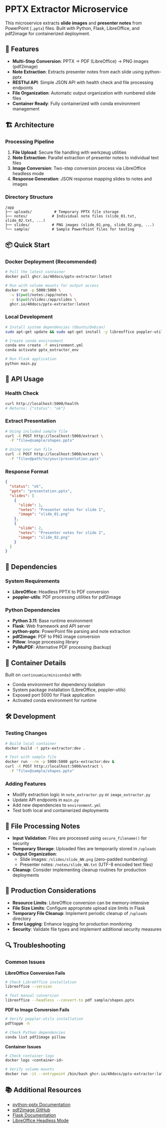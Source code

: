 # PPTX Extractor Microservice

This microservice extracts **slide images** and **presenter notes** from PowerPoint (`.pptx`) files. Built with Python, Flask, LibreOffice, and pdf2image for containerized deployment.

## 🚀 Features

- **Multi-Step Conversion**: PPTX → PDF (LibreOffice) → PNG images (pdf2image)
- **Note Extraction**: Extracts presenter notes from each slide using python-pptx
- **RESTful API**: Simple JSON API with health check and file processing endpoints
- **File Organization**: Automatic output organization with numbered slide files
- **Container Ready**: Fully containerized with conda environment management

## 🏗️ Architecture

### Processing Pipeline
1. **File Upload**: Secure file handling with werkzeug utilities
2. **Note Extraction**: Parallel extraction of presenter notes to individual text files
3. **Image Conversion**: Two-step conversion process via LibreOffice headless mode
4. **Response Generation**: JSON response mapping slides to notes and images

### Directory Structure
```
/app
├── uploads/          # Temporary PPTX file storage
├── notes/           # Individual note files (slide_01.txt, slide_02.txt, ...)
├── slides/          # PNG images (slide_01.png, slide_02.png, ...)
└── sample/          # Sample PowerPoint files for testing
```

## 📦 Quick Start

### Docker Deployment (Recommended)

```bash
# Pull the latest container
docker pull ghcr.io/40docs/pptx-extractor:latest

# Run with volume mounts for output access
docker run -p 5000:5000 \
  -v $(pwd)/notes:/app/notes \
  -v $(pwd)/slides:/app/slides \
  ghcr.io/40docs/pptx-extractor:latest
```

### Local Development

```bash
# Install system dependencies (Ubuntu/Debian)
sudo apt-get update && sudo apt-get install -y libreoffice poppler-utils

# Create conda environment
conda env create -f environment.yml
conda activate pptx_extractor_env

# Run Flask application
python main.py
```

## 🧪 API Usage

### Health Check
```bash
curl http://localhost:5000/health
# Returns: {"status": "ok"}
```

### Extract Presentation
```bash
# Using included sample file
curl -X POST http://localhost:5000/extract \
  -F "file=@sample/shapes.pptx"

# Using your own file
curl -X POST http://localhost:5000/extract \
  -F "file=@path/to/your/presentation.pptx"
```

### Response Format
```json
{
  "status": "ok",
  "pptx": "presentation.pptx",
  "slides": [
    {
      "slide": 1,
      "notes": "Presenter notes for slide 1",
      "image": "slide_01.png"
    },
    {
      "slide": 2,
      "notes": "Presenter notes for slide 2", 
      "image": "slide_02.png"
    }
  ]
}
```

## 🔧 Dependencies

### System Requirements
- **LibreOffice**: Headless PPTX to PDF conversion
- **poppler-utils**: PDF processing utilities for pdf2image

### Python Dependencies
- **Python 3.11**: Base runtime environment
- **Flask**: Web framework and API server
- **python-pptx**: PowerPoint file parsing and note extraction
- **pdf2image**: PDF to PNG image conversion
- **Pillow**: Image processing library
- **PyMuPDF**: Alternative PDF processing (backup)

## 🐳 Container Details

Built on `continuumio/miniconda3` with:
- Conda environment for dependency isolation
- System package installation (LibreOffice, poppler-utils)
- Exposed port 5000 for Flask application
- Activated conda environment for runtime

## 🛠️ Development

### Testing Changes
```bash
# Build local container
docker build -t pptx-extractor:dev .

# Test with sample file
docker run --rm -p 5000:5000 pptx-extractor:dev &
curl -X POST http://localhost:5000/extract \
  -F "file=@sample/shapes.pptx"
```

### Adding Features
- Modify extraction logic in `note_extractor.py` or `image_extractor.py`
- Update API endpoints in `main.py`
- Add new dependencies to `environment.yml`
- Test both local and containerized deployments

## 📝 File Processing Notes

- **Input Validation**: Files are processed using `secure_filename()` for security
- **Temporary Storage**: Uploaded files are temporarily stored in `/uploads`
- **Output Organization**: 
  - Slide images: `/slides/slide_NN.png` (zero-padded numbering)
  - Presenter notes: `/notes/slide_NN.txt` (UTF-8 encoded text files)
- **Cleanup**: Consider implementing cleanup routines for production deployments

## 🚨 Production Considerations

- **Resource Limits**: LibreOffice conversion can be memory-intensive
- **File Size Limits**: Configure appropriate upload size limits in Flask
- **Temporary File Cleanup**: Implement periodic cleanup of `/uploads` directory
- **Error Logging**: Enhance logging for production monitoring
- **Security**: Validate file types and implement additional security measures

## 🔍 Troubleshooting

### Common Issues

**LibreOffice Conversion Fails**
```bash
# Check LibreOffice installation
libreoffice --version

# Test manual conversion
libreoffice --headless --convert-to pdf sample/shapes.pptx
```

**PDF to Image Conversion Fails**
```bash
# Verify poppler-utils installation
pdftoppm -h

# Check Python dependencies
conda list pdf2image pillow
```

**Container Issues**
```bash
# Check container logs
docker logs <container-id>

# Verify volume mounts
docker run -it --entrypoint /bin/bash ghcr.io/40docs/pptx-extractor:latest
```

## 📚 Additional Resources

- [python-pptx Documentation](https://python-pptx.readthedocs.io/)
- [pdf2image GitHub](https://github.com/Belval/pdf2image)
- [Flask Documentation](https://flask.palletsprojects.com/)
- [LibreOffice Headless Mode](https://help.libreoffice.org/latest/en-US/text/shared/guide/start_parameters.html)
